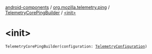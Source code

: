 [android-components](../../index.md) / [org.mozilla.telemetry.ping](../index.md) / [TelemetryCorePingBuilder](index.md) / [&lt;init&gt;](./-init-.md)

# &lt;init&gt;

`TelemetryCorePingBuilder(configuration: `[`TelemetryConfiguration`](../../org.mozilla.telemetry.config/-telemetry-configuration/index.md)`)`